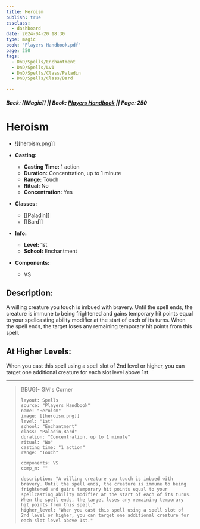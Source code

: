 ```yaml
---
title: Heroism
publish: true
cssclass:
  - dashboard
date: 2024-04-20 18:30
type: magic
book: "Players Handbook.pdf"
page: 250
tags:
  - DnD/Spells/Enchantment
  - DnD/Spells/Lv1
  - DnD/Spells/Class/Paladin
  - DnD/Spells/Class/Bard

---
```


##### Back: [[Magic]] || Book: [Players Handbook](https://drive.google.com/drive/folders/1O5bhpYizcIT5xxAoLOuzCRht_PVS7VSG?usp=sharing) || Page: 250

# Heroism
- ![[heroism.png]]
- **Casting:**
    - **Casting Time:** 1 action
    - **Duration:** Concentration, up to 1 minute
    - **Range:** Touch
    - **Ritual:** No
    - **Concentration:** Yes
- **Classes:**
    - [[Paladin]]
    - [[Bard]]

- **Info:**
    - **Level:** 1st
    - **School:** Enchantment
- **Components:**
    - VS


## Description:
A willing creature you touch is imbued with bravery. Until the spell ends, the creature is immune to being frightened and gains temporary hit points equal to your spellcasting ability modifier at the start of each of its turns. When the spell ends, the target loses any remaining temporary hit points from this spell.

## At Higher Levels:
When you cast this spell using a spell slot of 2nd level or higher, you can target one additional creature for each slot level above 1st.

---

> [!BUG]- GM's Corner
>
> ```statblock
> layout: Spells
> source: "Players Handbook"
> name: "Heroism"
> image: [[heroism.png]]
> level: "1st"
> school: "Enchantment"
> class: "Paladin,Bard"
> duration: "Concentration, up to 1 minute"
> ritual: "No"
> casting_time: "1 action"
> range: "Touch"
>
> components: VS
> comp_m: ""
>
> description: "A willing creature you touch is imbued with bravery. Until the spell ends, the creature is immune to being frightened and gains temporary hit points equal to your spellcasting ability modifier at the start of each of its turns. When the spell ends, the target loses any remaining temporary hit points from this spell."
> higher_level: "When you cast this spell using a spell slot of 2nd level or higher, you can target one additional creature for each slot level above 1st."
> ```
